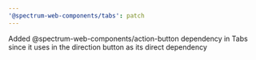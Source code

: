 ```yaml
---
'@spectrum-web-components/tabs': patch
---
```


Added @spectrum-web-components/action-button dependency in Tabs since it uses in the direction button as its direct dependency
